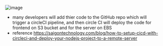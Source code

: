 ![image](https://user-images.githubusercontent.com/108579776/187047350-0335632d-7fd0-4e28-a3e1-3cad2964ab53.png)


- many developers will add thier code to the GitHub repo which will trigger a circleCI pipeline, and then 
  circle CI will deploy the code for frontend on S3 bucket and for the server on EBS
- reference
https://saigontechnology.com/blog/how-to-setup-cicd-with-circleci-and-deploy-your-nodejs-project-to-a-remote-server
